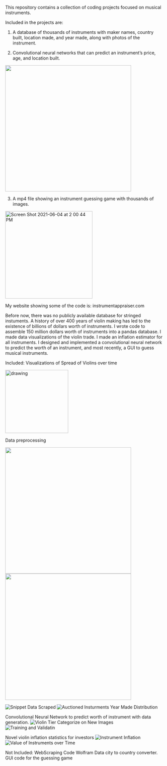 This repository contains a collection of coding projects focused on musical instruments. 

Included in the projects are:
1. A database of thousands of instruments with maker names, country built, location made, and year made, along with photos of the instrument. 

2. Convolutional neural networks that can predict an instrument’s price, age, and location built.
<img src="https://user-images.githubusercontent.com/57462166/120851029-402cea00-c546-11eb-9ebe-bc53bd016495.png" width="400" class="center"/>

3. A mp4 file showing an instrument guessing game with thousands of images.
<img width="277" alt="Screen Shot 2021-06-04 at 2 00 44 PM" src="https://user-images.githubusercontent.com/57462166/120850623-b0873b80-c545-11eb-8628-d1c73d39b83e.png">

My website showing some of the code is: instrumentappraiser.com

Before now, there was no publicly available database for stringed instuments. A history of over 400 years of violin making has led to the existence of billions of dollars worth of instruments. I wrote code to assemble 150 million dollars worth of instruments into a pandas database. I made data visualizations of the violin trade. I made an inflation estimator for all instruments. I designed and implemented a convolutional neural network to predict the worth of an instrument, and most recently, a GUI to guess musical instruments.

Included:
Visualizations of Spread of Violins over time

<img src="https://user-images.githubusercontent.com/57462166/120850985-2d1a1a00-c546-11eb-9cf4-b31145ec3ece.png" alt="drawing" width="200"/>

Data preprocessing

<img src="https://user-images.githubusercontent.com/57462166/120853962-6e142d80-c54a-11eb-926f-7ba0d6591a03.PNG" width="400" class="left"/>
<img src="https://user-images.githubusercontent.com/57462166/120854048-94d26400-c54a-11eb-8b6f-dbbb21872537.png" width="400" class="right"/>

![Snippet Data Scraped](https://user-images.githubusercontent.com/57462166/120853962-6e142d80-c54a-11eb-926f-7ba0d6591a03.PNG)
![Auctioned Insturments Year Made Distribution](https://user-images.githubusercontent.com/57462166/120854048-94d26400-c54a-11eb-8b6f-dbbb21872537.png)

Convolutional Neural Network to predict worth of instrument with data generation.
![Violin Tier Categorize on New Images](https://user-images.githubusercontent.com/57462166/120853912-5b015d80-c54a-11eb-9f93-fccc7c0fc909.PNG)
![Training and Validatin](https://user-images.githubusercontent.com/57462166/120854092-a582da00-c54a-11eb-8469-2356f978849f.PNG)

Novel violin inflation statistics for investors
![Instrument Inflation](https://user-images.githubusercontent.com/57462166/120851532-ef69c100-c546-11eb-9a80-18241c4b55c7.png)
![Value of Instruments over Time](https://user-images.githubusercontent.com/57462166/120851544-f42e7500-c546-11eb-8a08-bf32403743eb.png)

Not Included:
WebScraping Code
Wolfram Data city to country converter.
GUI code for the guessing game



